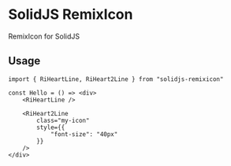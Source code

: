 # SolidJS RemixIcon
RemixIcon for SolidJS

## Usage

```tsx
import { RiHeartLine, RiHeart2Line } from "solidjs-remixicon"

const Hello = () => <div>
    <RiHeartLine />

    <RiHeart2Line
        class="my-icon"
        style={{
            "font-size": "40px"
        }}
    />
</div>
```

